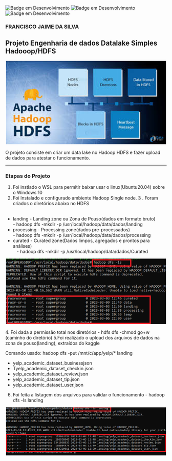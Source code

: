 ![Badge em Desenvolvimento](https://img.shields.io/badge/WSL-yellow)
![Badge em Desenvolvimento](https://img.shields.io/badge/HADOOP-blue)
![Badge em Desenvolvimento](https://img.shields.io/badge/HDFS-green)

### FRANCISCO JAIME DA SILVA


## Projeto Engenharia de dados Datalake Simples Hadooop/HDFS


<p align="center"><img src="./images/hadoop-hdfs.png" width="500"></p>


O projeto consiste em criar um data lake no Hadoop HDFS e fazer upload de dados para atestar o funcionamento.

---

### Etapas do Projeto

1. Foi instlado o WSL para permitir baixar usar o linux(Ubuntu20.04) sobre o Windows 10
2. Foi Instalado e configurado ambiente Hadoop Single node.
3 . Foram criados o diretórios abaixo no HDFS
<ul>
  <li>landing - Landing zone ou Zona de Pouso(dados em formato bruto)</li>
  - hadoop dfs -mkdir -p /usr/local/hadoop/data/dados/landing
  <li>processing - Processing zone(dados pre-processados)</li>
  - hadoop dfs -mkdir -p /usr/local/hadoop/data/dados/processing
  <li>curated - Curated zone(Dados limpos, agregados e prontos para análises)</li>  
  - hadoop dfs -mkdir -p /usr/local/hadoop/data/dados/Curated
</ul> 
<p align="center"><img src="./images/ListaDiretoriosHDFS.png" width="500"></p>
4. Foi dada a permissão total nos diretórios - hdfs dfs -chmod  go+w (caminho do diretório)
5.Foi realizado o upload dos arquivos de dados na zona de pouso(landing), extraídos do kaggle
<https://www.kaggle.com/datasets/yelp-dataset/yelp-dataset>

Comando usado:   hadoop dfs -put /mnt/c/app/yelp/* landing
<ul>
  <li>yelp_academic_dataset_businessjson</li>  
  <li>Tyelp_academic_dataset_checkin.json</li>
  <li>yelp_academic_dataset_review.json</li>
  <li>yelp_academic_dataset_tip.json</li>
  <li>yelp_academic_dataset_user.json</li>
</ul> 

6. Foi feita a listagem dos arquivos para validar o funcionamento - hadoop dfs -ls landing

<p align="center"><img src="./images/ListaArquivosHDFS.png" width="500"></p>


